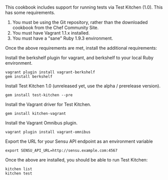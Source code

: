 This cookbook includes support for running tests via Test Kitchen (1.0). This has some requirements.

1. You must be using the Git repository, rather than the downloaded cookbook from the Chef Community Site.
2. You must have Vagrant 1.1.x installed.
3. You must have a "sane" Ruby 1.9.3 environment.

Once the above requirements are met, install the additional requirements:

Install the berkshelf plugin for vagrant, and berkshelf to your local Ruby environment.

    vagrant plugin install vagrant-berkshelf
    gem install berkshelf

Install Test Kitchen 1.0 (unreleased yet, use the alpha / prerelease version).

    gem install test-kitchen --pre

Install the Vagrant driver for Test Kitchen.

    gem install kitchen-vagrant

Install the Vagrant Omnibus plugin.

    vagrant plugin install vagrant-omnibus

Export the URL for your Sensu API endpoint as an environment variable

    export SENSU_API_URL=http://sensu.example.com:4567

Once the above are installed, you should be able to run Test Kitchen:

    kitchen list
    kitchen test

